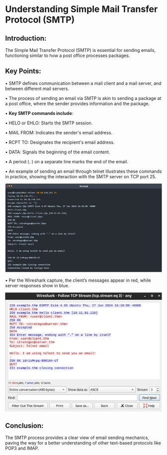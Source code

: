 # Understanding Simple Mail Transfer Protocol (SMTP) 

## Introduction: 
The Simple Mail Transfer Protocol (SMTP) is essential for sending emails, functioning similar to how a post office processes packages. 

## Key Points: 
• SMTP defines communication between a mail client and a mail server, and between different mail servers. 

• The process of sending an email via SMTP is akin to sending a package at a post office, where the sender provides information and the package. 

• __Key SMTP commands include__: 

• HELO or EHLO: Starts the SMTP session. 

• MAIL FROM: Indicates the sender's email address. 

• RCPT TO: Designates the recipient's email address. 

• DATA: Signals the beginning of the email content. 

• A period (. ) on a separate line marks the end of the email. 

• An example of sending an email through telnet illustrates these commands in practice, showing the interaction with the SMTP server on TCP port 25. 

![alt text](image-7.png)

• Per the Wireshark capture, the client’s messages appear in red, while server responses show in blue. 

![alt text](image-6.png)

## Conclusion: 
The SMTP process provides a clear view of email sending mechanics, paving the way for a better understanding of other text-based protocols like POP3 and IMAP.
